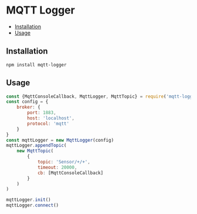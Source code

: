 # MQTT Logger
- [Installation](#installation)
- [Usage](#usage)

## Installation
```shell
npm install mqtt-logger
```

## Usage

```javascript
const {MqttConsoleCallback, MqttLogger, MqttTopic} = require('mqtt-logger')
const config = {
    broker: {
        port: 1883,
        host: 'localhost',
        protocol: 'mqtt'
    }
}
const mqttLogger = new MqttLogger(config)
mqttLogger.appendTopic(
    new MqttTopic(
        {
            topic: 'Sensor/+/+',
            timeout: 20000,
            cb: [MqttConsoleCallback]
        }
    )
)

mqttLogger.init()
mqttLogger.connect()
```